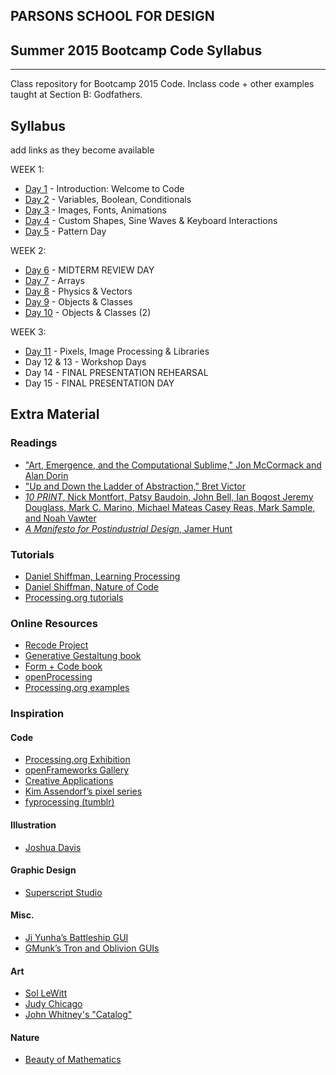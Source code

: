 ## PARSONS SCHOOL FOR DESIGN
## Summer 2015 Bootcamp Code Syllabus
-------------------------------------------------------------------

Class repository for Bootcamp 2015 Code. Inclass code + other examples taught at Section B: Godfathers.


## Syllabus

add links as they become available

WEEK 1:

* [Day 1](https://github.com/umisyam/Godfathers_BC15_code/tree/master/Day%2001) - Introduction: Welcome to Code
* [Day 2](https://github.com/umisyam/Godfathers_BC15_code/tree/master/Day%2002) - Variables, Boolean, Conditionals
* [Day 3](https://github.com/umisyam/Godfathers_BC15_code/tree/master/Day%2003) - Images, Fonts, Animations
* [Day 4](https://github.com/umisyam/Godfathers_BC15_code/tree/master/Day%2004) - Custom Shapes, Sine Waves & Keyboard Interactions
* [Day 5](https://github.com/umisyam/Godfathers_BC15_code/tree/master/Day%2005) - Pattern Day

WEEK 2:

* [Day 6](https://github.com/umisyam/Godfathers_BC15_code/tree/master/Day%2006%20-%20MIDTERM) - MIDTERM REVIEW DAY
* [Day 7](https://github.com/umisyam/Godfathers_BC15_code/tree/master/Day%2007) - Arrays
* [Day 8](https://github.com/umisyam/Godfathers_BC15_code/tree/master/Day%2008) - Physics & Vectors
* [Day 9](https://github.com/umisyam/Godfathers_BC15_code/tree/master/Day%2009) - Objects & Classes
* [Day 10](https://github.com/umisyam/Godfathers_BC15_code/tree/master/Day%2010) - Objects & Classes (2)

WEEK 3:

* [Day 11](https://github.com/umisyam/Godfathers_BC15_code/tree/master/Day%2011) - Pixels, Image Processing & Libraries
* Day 12 & 13 - Workshop Days
* Day 14 - FINAL PRESENTATION REHEARSAL
* Day 15 - FINAL PRESENTATION DAY


## Extra Material
### Readings
* ["Art, Emergence, and the Computational Sublime," Jon McCormack and Alan Dorin](http://www.csse.monash.edu.au/~jonmc/research/Papers/art-2it.pdf?q=emergence)
* ["Up and Down the Ladder of Abstraction," Bret Victor](http://worrydream.com/LadderOfAbstraction/)
* [*10 PRINT*, Nick Montfort, Patsy Baudoin, John Bell, Ian Bogost
Jeremy Douglass, Mark C. Marino, Michael Mateas
Casey Reas, Mark Sample, and Noah Vawter](http://10print.org/)
* [*A Manifesto for Postindustrial Design*, Jamer Hunt](http://dcrit.sva.edu/view/readingroom/a-manifesto-for-postindustrial-design/)

### Tutorials
* [Daniel Shiffman, Learning Processing](http://www.learningprocessing.com)
* [Daniel Shiffman, Nature of Code](http://natureofcode.com/book)
* [Processing.org tutorials](http://processing.org/tutorials)

### Online Resources
* [Recode Project](http://recodeproject.com)
* [Generative Gestaltung book](http://www.generative-gestaltung.de/code)
* [Form + Code book](http://formandcode.com/code-examples)
* [openProcessing](http://openprocessing.org)
* [Processing.org examples](http://processing.org/examples/)

### Inspiration
#### Code
* [Processing.org Exhibition](http://processing.org/exhibition)
* [openFrameworks Gallery](http://openframeworks.cc/gallery)
* [Creative Applications](http://www.creativeapplications.net)
* [Kim Assendorf’s pixel series](http://kimasendorf.com/)
* [fyprocessing (tumblr)](http://fyprocessing.tumblr.com)

#### Illustration
* [Joshua Davis](http://www.joshuadavis.com)

#### Graphic Design
* [Superscript Studio](http://www.super-script.com/v2/fr/super/page/projets/design-graphique/nuits-sonores-2013108)

#### Misc.
* [Ji Yunha’s Battleship GUI](http://jiyunha.com/Battleship)
* [GMunk’s Tron and Oblivion GUIs](http://work.gmunk.com/)

#### Art
* [Sol LeWitt](http://en.wikipedia.org/wiki/Sol_LeWitt)
* [Judy Chicago](http://www.judychicago.com/gallery.php?name=Minimal+Works+Gallery)
* [John Whitney's "Catalog"](https://www.youtube.com/watch?v=TbV7loKp69s)

#### Nature
* [Beauty of Mathematics](https://vimeo.com/77330591)